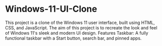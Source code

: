 # Windows-11-UI-Clone
This project is a clone of the Windows 11 user interface, built using HTML, CSS, and JavaScript. The aim of this project is to recreate the look and feel of Windows 11's sleek and modern UI design.  Features Taskbar: A fully functional taskbar with a Start button, search bar, and pinned apps. 
